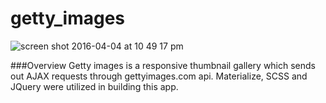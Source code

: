 # getty_images

![screen shot 2016-04-04 at 10 49 17 pm](https://cloud.githubusercontent.com/assets/14135082/14277539/430c468c-fabf-11e5-9632-7557199d253f.png)

###Overview 
Getty images is a responsive thumbnail gallery which sends out AJAX requests through gettyimages.com api. Materialize, SCSS and JQuery were utilized in building this app.

